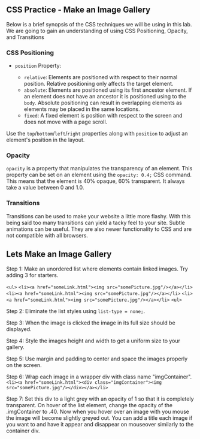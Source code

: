 ## CSS Practice - Make an Image Gallery

Below is a brief synopsis of the CSS techniques we will be using in this lab. We are going to gain an understanding of using CSS Positioning, Opacity, and Transitions

### CSS Positioning

* `position` Property:

  * `relative`: Elements are positioned with respect to their normal position. Relative positioning only affects the target element.
  * `absolute`: Elements are positioned using its first ancestor element. If an element does not have an ancestor it is positioned using to the `body`. Absolute positioning can result in overlapping elements as elements may be placed in the same locations.
  * `fixed`: A fixed element is position with respect to the screen and does not move with a page scroll.

Use the `top`/`bottom`/`left`/`right` properties along with `position` to adjust an element's position in the layout.

### Opacity

`opacity` is a property that manipulates the transparency of an element. This property can be set on an element using the ``opacity: 0.4;`` CSS command. This means that the element is 40% opaque, 60% transparent. It always take a value between 0 and 1.0.

### Transitions

Transitions can be used to make your website a little more flashy. With this being said too many transitions can yield a tacky feel to your site. Subtle animations can be useful. They are also newer functionality to CSS and are not compatible with all browsers.

## Lets Make an Image Gallery

Step 1: Make an unordered list where elements contain linked images. Try adding 3 for starters.

``<ul>``
  ``<li><a href="someLink.html"><img src="somePicture.jpg"/></a></li>``
  ``<li><a href="someLink.html"><img src="somePicture.jpg"/></a></li>``
  ``<li><a href="someLink.html"><img src="somePicture.jpg"/></a></li>``
``<ul>``

Step 2: Eliminate the list styles using ``list-type = none;``.

Step 3: When the image is clicked the image in its full size should be displayed.

Step 4: Style the images height and width to get a uniform size to your gallery.

Step 5: Use margin and padding to center and space the images properly on the screen.

Step 6: Wrap each image in a wrapper div with class name "imgContainer".  
``<li><a href="someLink.html"><div class="imgContainer"><img src="somePicture.jpg"/></div></a></li>``

Step 7: Set this div to a light grey with an opacity of 1 so that it is completely transparent. On hover of the list element, change the opacity of the .imgContainer to .40. Now when you hover over an image with you mouse the image will become slightly greyed out. You can add a title each image if you want to and have it appear and disappear on mouseover similarly to the container div.
